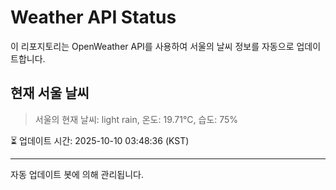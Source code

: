 
# Weather API Status

이 리포지토리는 OpenWeather API를 사용하여 서울의 날씨 정보를 자동으로 업데이트합니다.

## 현재 서울 날씨
> 서울의 현재 날씨: light rain, 온도: 19.71°C, 습도: 75%

⏳ 업데이트 시간: 2025-10-10 03:48:36 (KST)

---
자동 업데이트 봇에 의해 관리됩니다.
